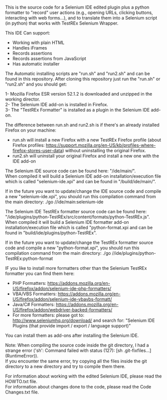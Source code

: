 This is the source code for a Selenium IDE edited plugin plus a python formatter to "record" user actions (e.g., opening URLs,
clicking buttons, interacting with web forms...), and to translate them into a Selenium script (in python) that works with TestREx Selenium Wrapper.

This IDE Can support:

* Working with plain HTML
* Handles iFrames
* Records assertions
* Records assertions from JavaScript
* Has automatic installer

The Automatic installing scripts are "run.sh" and "run2.sh" and can be found in this repository.
After cloning this repository just run the "run.sh" or "run2.sh" and you should get:

1- Mozilla Firefox ESR version 52.1.2 is downloaded and unzipped in the working director.  
2- The Selenium IDE add-on is installed in Firefox.  
3- The "TestREx Formatter" is installed as a plugin in the Selenium IDE add-on.

The difference between run.sh and run2.sh is if there's an already installed Firefox on your machine:

* run.sh will install a new Firefox with a new TestREx Firefox profile (about Firefox profiles: https://support.mozilla.org/en-US/kb/profiles-where-firefox-stores-user-data) without uninstalling the original Firefox.
* run2.sh will uninstall your original Firefox and install a new one with the IDE add-on

The Selenium IDE source code can be found here: "/ide/main/".   
When compiled it will build a Selenium IDE add-on installation/execution file which is called "selenium-ide.xpi" and can be found in "/build/ide/main/".

If in the future you want to update/change the IDE source code and compile a new "selenium-ide.xpi", you should run this compilation command from the main directory:
./go //ide/main:selenium-ide

The Selenium IDE TestREx formatter source code can be found here: "/ide/plugins/python-TestREx/src/content/formats/python-TestREx.js".   
When compiled it will build a Selenium IDE formatter add-on installation/execution file which is called "python-format.xpi and can be found in "build/ide/plugins/python-TestREx".

If in the future you want to update/change the TestREx formatter source code and compile a new "python-format.xpi", you should run this compilation command from the main directory:
./go //ide/plugins/python-TestREx:python-format

IF you like to install more formatters other than the Selenium TestREx formatter you can find them here:

* PHP Formatters: https://addons.mozilla.org/en-US/firefox/addon/selenium-ide-php-formatters/
* VBA/VBS Formatters: https://addons.mozilla.org/en-US/firefox/addon/selenium-ide-vbavbs-formatt/
* Java/C# Formatters: https://addons.mozilla.org/en-US/firefox/addon/webdriver-backed-formatters/
* For more formatters: please got to: http://www.seleniumhq.org/download/
and search for: "Selenium IDE Plugins (that provide import / export / language support)"

You can install them as add-ons after installing the Selenium IDE.

Note: When compiling the source code inside the git directory, I had a strange error ('sh': Command failed with status (127): [sh .git-fixfiles...] (RuntimeError)).  
If you encounter the same error, try copying all the files inside the git directory to a new directory and try to compile them there.

For information about working with the edited Selenium IDE, please read the HOWTO.txt file.  
For information about changes done to the code, please read the Code Changes.txt file.